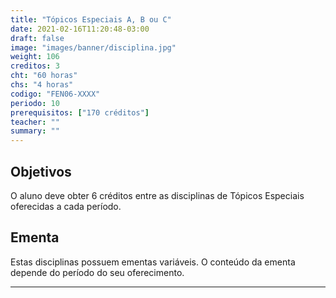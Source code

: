 ```yaml
---
title: "Tópicos Especiais A, B ou C"
date: 2021-02-16T11:20:48-03:00
draft: false
image: "images/banner/disciplina.jpg"
weight: 106
creditos: 3
cht: "60 horas"
chs: "4 horas"
codigo: "FEN06-XXXX"
periodo: 10
prerequisitos: ["170 créditos"]
teacher: ""
summary: ""
---
```

## Objetivos
O aluno deve obter 6 créditos entre as disciplinas de Tópicos Especiais oferecidas a cada período.

## Ementa
Estas disciplinas possuem ementas variáveis. O conteúdo da ementa depende do período do seu oferecimento.


---
